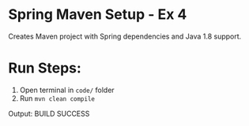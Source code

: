 # Spring Maven Setup - Ex 4
Creates Maven project with Spring dependencies and Java 1.8 support.

# Run Steps:
1. Open terminal in `code/` folder  
2. Run `mvn clean compile`  

Output:
 BUILD SUCCESS
